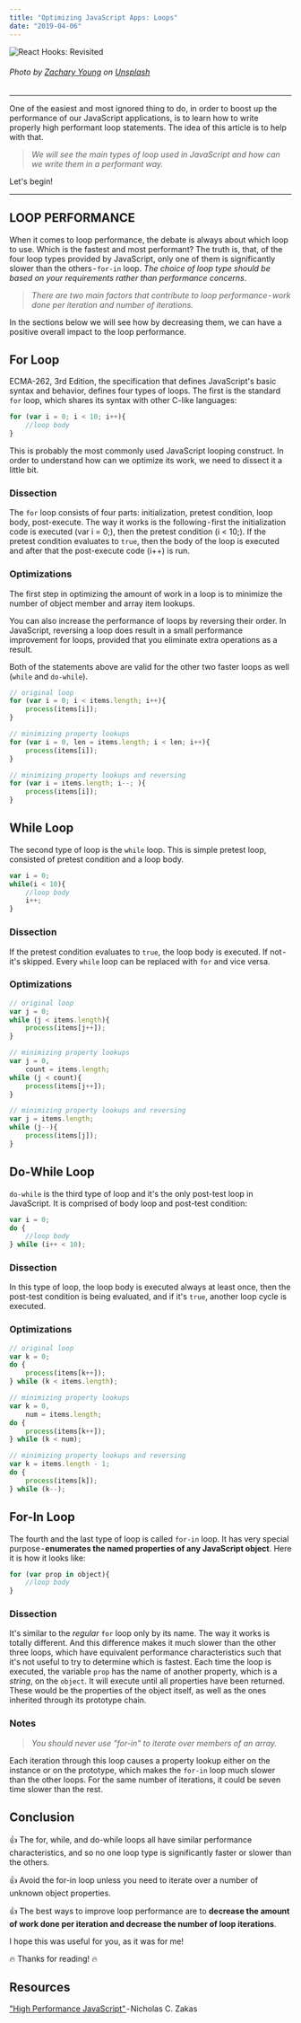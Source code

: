 ```yaml
---
title: "Optimizing JavaScript Apps: Loops"
date: "2019-04-06"
---
```


![React Hooks: Revisited](./optimizing-javascript-apps-loops.jpg)
###### Photo by [Zachary Young](https://unsplash.com/photos/7NtiJBowheE?utm_source=unsplash&utm_content=creditCopyText) on [Unsplash](https://unsplash.com/search/photos/loops?utm_source=unsplash&utm_content=creditCopyText)
---

One of the easiest and most ignored thing to do, in order to boost up the performance of our JavaScript applications, is to learn how to write properly high performant loop statements. The idea of this article is to help with that.


>_We will see the main types of loop used in JavaScript and how can we write them in a performant way._

Let's begin!
___

## LOOP PERFORMANCE
When it comes to loop performance, the debate is always about which loop to use. Which is the fastest and most performant? The truth is, that, of the four loop types provided by JavaScript, only one of them is significantly slower than the others - ```for-in``` loop. _The choice of loop type should be based on your requirements rather than performance concerns_.

>_There are two main factors that contribute to loop performance - work done per iteration and number of iterations._

In the sections below we will see how by decreasing them, we can have a positive overall impact to the loop performance.

## For Loop
ECMA-262, 3rd Edition, the specification that defines JavaScript's basic syntax and behavior, defines four types of loops. The first is the standard ```for``` loop, which shares its syntax with other C-like languages:

```jsx
for (var i = 0; i < 10; i++){
    //loop body
}
```

This is probably the most commonly used JavaScript looping construct. In order to understand how can we optimize its work, we need to dissect it a little bit.

### Dissection
The ```for``` loop consists of four parts: initialization, pretest condition, loop body, post-execute. The way it works is the following - first the initialization code is executed (var i = 0;), then the pretest condition (i < 10;). If the pretest condition evaluates to ```true```, then the body of the loop is executed and after that the post-execute code (i++) is run.

### Optimizations
The first step in optimizing the amount of work in a loop is to minimize the number of object member and array item lookups.

You can also increase the performance of loops by reversing their order. In JavaScript, reversing a loop does result in a small performance improvement for loops, provided that you eliminate extra operations as a result.

Both of the statements above are valid for the other two faster loops as well (```while``` and ```do-while```).

```jsx
// original loop
for (var i = 0; i < items.length; i++){
    process(items[i]);
}

// minimizing property lookups
for (var i = 0, len = items.length; i < len; i++){
    process(items[i]);
}

// minimizing property lookups and reversing
for (var i = items.length; i--; ){
    process(items[i]);
}
```

## While Loop
The second type of loop is the ```while``` loop. This is simple pretest loop, consisted of pretest condition and a loop body.

```jsx
var i = 0;
while(i < 10){
    //loop body
    i++;
}
```

### Dissection
If the pretest condition evaluates to ```true```, the loop body is executed. If not - it's skipped. Every ```while``` loop can be replaced with ```for``` and vice versa.

### Optimizations

```jsx
// original loop
var j = 0;
while (j < items.length){
    process(items[j++]);
}

// minimizing property lookups
var j = 0,
    count = items.length;
while (j < count){
    process(items[j++]);
}

// minimizing property lookups and reversing
var j = items.length;
while (j--){
    process(items[j]);
}
```

## Do-While Loop

```do-while``` is the third type of loop and it's the only post-test loop in JavaScript. It is comprised of body loop and post-test condition:

```jsx
var i = 0;
do {
    //loop body
} while (i++ < 10);
```

### Dissection
In this type of loop, the loop body is executed always at least once, then the post-test condition is being evaluated, and if it's ```true```, another loop cycle is executed.

### Optimizations
```jsx
// original loop
var k = 0;
do {
    process(items[k++]);
} while (k < items.length);

// minimizing property lookups
var k = 0,
    num = items.length;
do {
    process(items[k++]);
} while (k < num);

// minimizing property lookups and reversing
var k = items.length - 1;
do {
    process(items[k]);
} while (k--);
```

## For-In Loop
The fourth and the last type of loop is called ```for-in``` loop. It has very special purpose - __enumerates the named properties of any JavaScript object__. Here it is how it looks like:

```jsx
for (var prop in object){
    //loop body
}
```

### Dissection
It's similar to the _regular_ ```for``` loop only by its name. The way it works is totally different. And this difference makes it much slower than the other three loops, which have equivalent performance characteristics such that it's not useful to try to determine which is fastest. Each time the loop is executed, the variable ```prop``` has the name of another property, which is a _string_, on the ```object```. It will execute until all properties have been returned. These would be the properties of the object itself, as well as the ones inherited through its prototype chain.

### Notes
>_You should never use "for-in" to iterate over members of an array._

Each iteration through this loop causes a property lookup either on the instance or on the prototype, which makes the ```for-in``` loop much slower than the other loops. For the same number of iterations, it could be seven time slower than the rest.

## Conclusion
👍 The for, while, and do-while loops all have similar performance characteristics, and so no one loop type is significantly faster or slower than the others.

👍 Avoid the for-in loop unless you need to iterate over a number of unknown object properties.

👍 The best ways to improve loop performance are to __decrease the amount of work done per iteration and decrease the number of loop iterations__.

I hope this was useful for you, as it was for me!

🔥 Thanks for reading! 🔥

## Resources
["High Performance JavaScript" ](https://www.amazon.com/High-Performance-JavaScript-Application-Interfaces/dp/059680279X)- Nicholas C. Zakas
